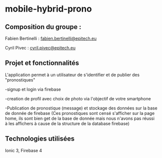 # mobile-hybrid-prono

## Composition du groupe :

Fabien Bertinelli : fabien.bertinelli@epitech.eu

Cyril Pivec : cyril.pivec@epitech.eu

## Projet et fonctionnalités

L'application permet à un utilisateur de s'identifier et de publier des "pronostiques"

-signup et login via firebase

-creation de profil avec choix de photo via l'objectif de votre smartphone

-Publication de pronostique (message) et stockage des données sur la base de donnée de firebase
(Ces pronostiques sont censé s'afficher sur la page home, ils sont bien get de la base de donnée mais nous n'avons pas réussi à les affichers à cause de la structure de la database firebase)

## Technologies utilisées

Ionic 3, Firebase 4
